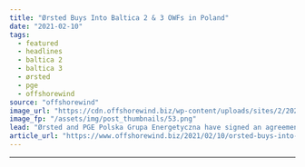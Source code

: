 ```yaml
---
title: "Ørsted Buys Into Baltica 2 & 3 OWFs in Poland"
date: "2021-02-10"
tags: 
  - featured
  - headlines
  - baltica 2
  - baltica 3
  - ørsted
  - pge
  - offshorewind
source: "offshorewind"
image_url: "https://cdn.offshorewind.biz/wp-content/uploads/sites/2/2021/02/10140003/Baltica-2-and-3_Orsted.png"
image_fp: "/assets/img/post_thumbnails/53.png"
lead: "Ørsted and PGE Polska Grupa Energetyczna have signed an agreement to form a 50/50"
article_url: "https://www.offshorewind.biz/2021/02/10/orsted-buys-into-baltica-2-3-owfs-in-poland/"
---
```


---
